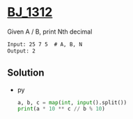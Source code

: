 # [BJ_1312](https://acmicpc.net/problem/1312)

Given A / B, print Nth decimal

```txt
Input: 25 7 5  # A, B, N
Output: 2
```

## Solution

* py

  ```py
  a, b, c = map(int, input().split())
  print(a * 10 ** c // b % 10)
  ```
